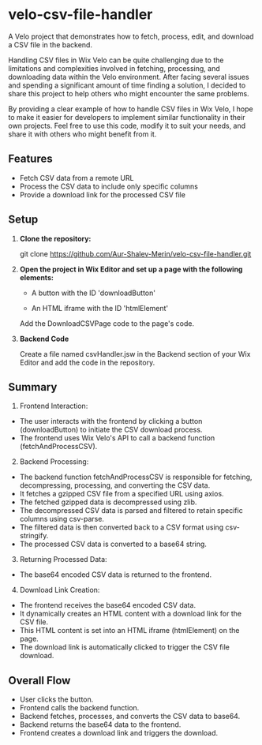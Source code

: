 # velo-csv-file-handler
A Velo project that demonstrates how to fetch, process, edit, and download a CSV file in the backend.

Handling CSV files in Wix Velo can be quite challenging due to the limitations and complexities involved in fetching, processing, and downloading data within the Velo environment. After facing several issues and spending a significant amount of time finding a solution, I decided to share this project to help others who might encounter the same problems.

By providing a clear example of how to handle CSV files in Wix Velo, I hope to make it easier for developers to implement similar functionality in their own projects. Feel free to use this code, modify it to suit your needs, and share it with others who might benefit from it.

## Features

- Fetch CSV data from a remote URL
- Process the CSV data to include only specific columns
- Provide a download link for the processed CSV file

## Setup

1. **Clone the repository:**

   
   git clone https://github.com/Aur-Shalev-Merin/velo-csv-file-handler.git

2. **Open the project in Wix Editor and set up a page with the following elements:**

   - A button with the ID 'downloadButton'

   - An HTML iframe with the ID 'htmlElement'

   Add the DownloadCSVPage code to the page's code.

4. **Backend Code**

   Create a file named csvHandler.jsw in the Backend section of your Wix Editor and add the code in the repository.

## Summary

1. Frontend Interaction:
- The user interacts with the frontend by clicking a button (downloadButton) to initiate the CSV download process.
- The frontend uses Wix Velo's API to call a backend function (fetchAndProcessCSV).

2. Backend Processing:

- The backend function fetchAndProcessCSV is responsible for fetching, decompressing, processing, and converting the CSV data.
- It fetches a gzipped CSV file from a specified URL using axios.
- The fetched gzipped data is decompressed using zlib.
- The decompressed CSV data is parsed and filtered to retain specific columns using csv-parse.
- The filtered data is then converted back to a CSV format using csv-stringify.
- The processed CSV data is converted to a base64 string.

3. Returning Processed Data:

- The base64 encoded CSV data is returned to the frontend.

4. Download Link Creation:

- The frontend receives the base64 encoded CSV data.
- It dynamically creates an HTML content with a download link for the CSV file.
- This HTML content is set into an HTML iframe (htmlElement) on the page.
- The download link is automatically clicked to trigger the CSV file download.

## Overall Flow
- User clicks the button.
- Frontend calls the backend function.
- Backend fetches, processes, and converts the CSV data to base64.
- Backend returns the base64 data to the frontend.
- Frontend creates a download link and triggers the download.
